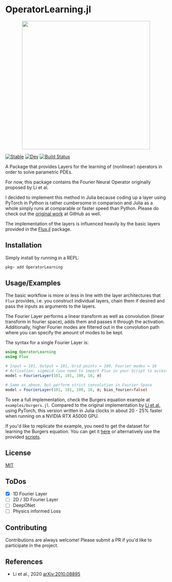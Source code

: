 
# OperatorLearning.jl

<p align="center">
<img width="400px" src="https://pzimbrod.github.io/OperatorLearning.jl/dev/assets/logo.png"/>
</p>

[![Stable](https://img.shields.io/badge/docs-stable-blue.svg)](https://pzimbrod.github.io/OperatorLearning.jl/stable)
[![Dev](https://img.shields.io/badge/docs-dev-blue.svg)](https://pzimbrod.github.io/OperatorLearning.jl/dev)
[![Build Status](https://github.com/pzimbrod/OperatorLearning.jl/actions/workflows/CI.yml/badge.svg?branch=master)](https://github.com/pzimbrod/OperatorLearning.jl/actions/workflows/CI.yml?query=branch%3Amaster++)

A Package that provides Layers for the learning of (nonlinear) operators in order to solve parametric PDEs.

For now, this package contains the Fourier Neural Operator originally proposed by Li et al.

I decided to implement this method in Julia because coding up a layer using PyTorch in Python is rather cumbersome in comparison and Julia as a whole simply runs at comparable or faster speed than Python. Please do check out the [original work](https://github.com/zongyi-li/fourier_neural_operator) at GitHub as well.

The implementation of the layers is influenced heavily by the basic layers provided in the [Flux.jl](https://github.com/FluxML/Flux.jl) package.

## Installation

Simply install by running in a REPL:

```julia
pkg> add OperatorLearning
```

## Usage/Examples

The basic workflow is more or less in line with the layer architectures that `Flux` provides, i.e. you construct individual layers, chain them if desired and pass the inputs as arguments to the layers.

The Fourier Layer performs a linear transform as well as convolution (linear transform in fourier space), adds them and passes it through the activation.
Additionally, higher Fourier modes are filtered out in the convolution path where you can specify the amount of modes to be kept.

The syntax for a single Fourier Layer is:

```julia
using OperatorLearning
using Flux

# Input = 101, Output = 101, Grid points = 100, Fourier modes = 16
# Activation: sigmoid (you need to import Flux in your Script to access the activations)
model = FourierLayer(101, 101, 100, 16, σ)

# Same as above, but perform strict convolution in Fourier Space
model = FourierLayer(101, 101, 100, 16, σ; bias_fourier=false)
```

To see a full implementation, check the Burgers equation example at `examples/burgers.jl`.
Compared to the original implementation by [Li et al.](https://github.com/zongyi-li/fourier_neural_operator/blob/master/fourier_1d.py) using PyTorch, this version written in Julia clocks in about 20 - 25% faster when running on a NVIDIA RTX A5000 GPU.

If you'd like to replicate the example, you need to get the dataset for learning the Burgers equation. You can get it [here](https://drive.google.com/drive/folders/1UnbQh2WWc6knEHbLn-ZaXrKUZhp7pjt-) or alternatively use the provided [scripts](https://github.com/zongyi-li/fourier_neural_operator/tree/master/data_generation/burgers).

## License

[MIT](https://choosealicense.com/licenses/mit/)

## ToDos

- [x] 1D Fourier Layer
- [ ] 2D / 3D Fourier Layer
- [ ] DeepONet
- [ ] Physics informed Loss

## Contributing

Contributions are always welcome! Please submit a PR if you'd like to participate in the project.

## References

- Li et al., 2020 [arXiv:2010.08895](https://arxiv.org/abs/2010.08895)
